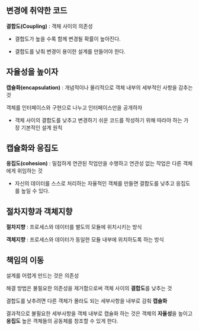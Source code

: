 ## **변경에 취약한 코드**

**결합도(Coupling)** : 객체 사이의 의존성

 - 결합도가 높을 수록 함께 변경될 확률이 높아진다.

 - 결합도를 낮춰 변경이 용이한 설계를 만들어야 한다.



## **자율성을 높이자**

**캡슐화(encapsulation)** : 개념적이나 물리적으로 객체 내부의 세부적인 사항을 감추는 것

객체를 인터페이스와 구현으로 나누고 인터페이스만을 공개하자

 - 객체 사이의 결합도를 낮추고 변경하기 쉬운 코드를 작성하기 위해 따라야 하는 가장 기본적인 설계 원칙



## **캡슐화와 응집도**

**응집도(cohesion)** : 밀접하게 연관된 작업만을 수행하고 연관성 없는 작업은 다른 객체에게 위임하는 것

 - 자신의 데이터를 스스로 처리하는 자율적인 객체를 만들면 결합도를 낮추고 응집도를 높일 수 있다.



## **절차지향과 객체지향**

**절차지향** : 프로세스와 데이터를 별도의 모듈에 위치시키는 방식

**객체지향** : 프로세스와 데이터가 동일한 모듈 내부에 위치하도록 하는 방식



## **책임의 이동**

설계를 어렵게 만드는 것은 의존성

해결 방법은 불필요한 의존성을 제거함으로써 객체 사이의 **결합도**를 낮추는 것

결합도를 낮추려면 다른 객체가 몰라도 되는 세부사항을 내부로 감춰 **캡슐화**

결과적으로 불필요한 세부사항을 객체 내부로 캡슐화 하는 것은 객체의 **자율성**을 높이고 **응집도** 높은 객체들의 공동체를 창조할 수 있게 한다.
